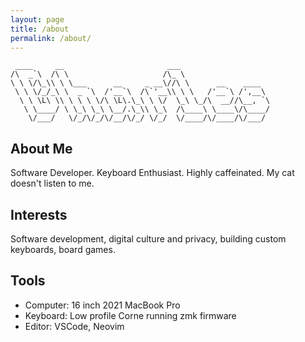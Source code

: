 ```yaml
---
layout: page
title: /about
permalink: /about/
---
```

```plaintext
 ____     __                       ___                      
/\  _`\  /\ \                     /\_ \                    
\ \ \/\_\\ \ \___      __     _ __\//\ \      __    ____  
 \ \ \/_/_\ \  _ `\  /'__`\  /\`'__\\ \ \   /'__`\ /',__\ 
  \ \ \L\ \\ \ \ \ \/\ \L\.\_\ \ \/  \_\ \_/\  __//\__, `\
   \ \____/ \ \_\ \_\ \__/.\_\\ \_\  /\____\ \____\/\____/
    \/___/   \/_/\/_/\/__/\/_/ \/_/  \/____/\/____/\/___/ 
```

## About Me

Software Developer. Keyboard Enthusiast. Highly caffeinated. My cat doesn't
listen to me.

## Interests

Software development, digital culture and privacy, building custom keyboards,
board games.

## Tools

* Computer: 16 inch 2021 MacBook Pro
* Keyboard: Low profile Corne running zmk firmware
* Editor: VSCode, Neovim
